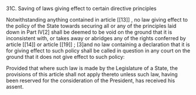 31C. Saving of laws giving effect to certain directive principles

Notwithstanding anything contained in article [[13]] , no law giving effect to the policy of the State towards securing all or any of the principles laid down in Part IV[2] shall be deemed to be void on the ground that it is inconsistent with, or takes away or abridges any of the rights conferred by article [[14]]  or article [[19]] ; [3]and no law containing a declaration that it is for giving effect to such policy shall be called in question in any court on the ground that it does not give effect to such policy:

Provided that where such law is made by the Legislature of a State, the provisions of this article shall not apply thereto unless such law, having been reserved for the consideration of the President, has received his assent.

